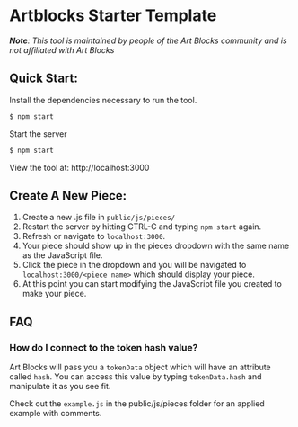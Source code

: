 # Artblocks Starter Template
***Note**: This tool is maintained by people of the Art Blocks community and is not affiliated with Art Blocks*

## Quick Start:

Install the dependencies necessary to run the tool.

```bash
$ npm start
```

Start the server

```bash
$ npm start
```

View the tool at: http://localhost:3000

## Create A New Piece:

1. Create a new .js file in `public/js/pieces/`
2. Restart the server by hitting CTRL-C and typing `npm start` again.
3. Refresh or navigate to `localhost:3000`.
4. Your piece should show up in the pieces dropdown with the same name as the JavaScript file.
5. Click the piece in the dropdown and you will be navigated to `localhost:3000/<piece name>` which should display your piece.
6. At this point you can start modifying the JavaScript file you created to make your piece.

## FAQ

### How do I connect to the token hash value?
Art Blocks will pass you a `tokenData` object which will have an attribute called `hash`. You can access this value by typing `tokenData.hash` and manipulate it as you see fit.

Check out the `example.js` in the public/js/pieces folder for an applied example with comments. 
